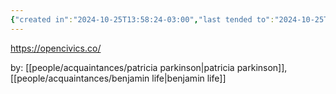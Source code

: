 ```yaml
---
{"created in":"2024-10-25T13:58:24-03:00","last tended to":"2024-10-25T14:01:34-03:00","tags":["organization","open-source","community","nonprofit","web3","civilizationdesign","🌱","dGov","openknowledge"],"relevancescore":96,"created":"2024-10-25T13:58:24.628-03:00","updated":"2025-01-22T17:14:33.644-03:00","notestage":["🌱"],"dg-publish":true,"permalink":"/initiatives-orgs-and-communities/design/open-civics/","dgPassFrontmatter":true}
---
```


https://opencivics.co/

by: [[people/acquaintances/patricia parkinson\|patricia parkinson]], [[people/acquaintances/benjamin life\|benjamin life]]